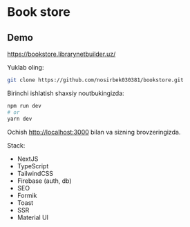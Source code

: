 # Book store

## Demo
https://bookstore.librarynetbuilder.uz/

Yuklab oling:

```bash
git clone https://github.com/nosirbek030381/bookstore.git
```

Birinchi ishlatish shaxsiy noutbukingizda:

```bash
npm run dev
# or
yarn dev
```

Ochish [http://localhost:3000](http://localhost:3000) bilan va sizning brovzeringizda.

Stack:

- NextJS
- TypeScript
- TailwindCSS
- Firebase (auth, db)
- SEO
- Formik
- Toast
- SSR
- Material UI

